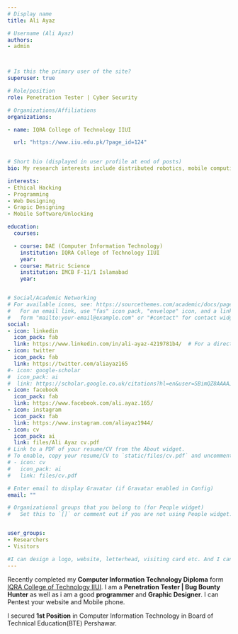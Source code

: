 ```yaml
---
# Display name
title: Ali Ayaz

# Username (Ali Ayaz)
authors:
- admin



# Is this the primary user of the site?
superuser: true

# Role/position
role: Penetration Tester | Cyber Security

# Organizations/Affiliations
organizations:

- name: IQRA College of Technology IIUI

  url: "https://www.iiu.edu.pk/?page_id=124"
  

# Short bio (displayed in user profile at end of posts)
bio: My research interests include distributed robotics, mobile computing and programmable matter.

interests:
- Ethical Hacking
- Programming
- Web Designing
- Grapic Designing
- Mobile Software/Unlocking

education:
  courses:

  - course: DAE (Computer Information Technology)
    institution: IQRA College of Technology IIUI
    year: 
  - course: Matric Science
    institution: IMCB F-11/1 Islamabad
    year: 


# Social/Academic Networking
# For available icons, see: https://sourcethemes.com/academic/docs/page-builder/#icons
#   For an email link, use "fas" icon pack, "envelope" icon, and a link in the
#   form "mailto:your-email@example.com" or "#contact" for contact widget.
social:
- icon: linkedin
  icon_pack: fab
  link: https://www.linkedin.com/in/ali-ayaz-4219781b4/  # For a direct email link, use "mailto:test@example.org".
- icon: twitter
  icon_pack: fab
  link: https://twitter.com/aliayaz165
#- icon: google-scholar
#  icon_pack: ai
#  link: https://scholar.google.co.uk/citations?hl=en&user=SBimQZ8AAAAJ
- icon: facebook
  icon_pack: fab
  link: https://www.facebook.com/ali.ayaz.165/
- icon: instagram
  icon_pack: fab
  link: https://www.instagram.com/aliayaz1944/
- icon: cv
  icon_pack: ai
  link: files/Ali Ayaz cv.pdf
# Link to a PDF of your resume/CV from the About widget.
# To enable, copy your resume/CV to `static/files/cv.pdf` and uncomment the lines below.
# - icon: cv
#  	icon_pack: ai
#   link: files/cv.pdf

# Enter email to display Gravatar (if Gravatar enabled in Config)
email: ""

# Organizational groups that you belong to (for People widget)
#   Set this to `[]` or comment out if you are not using People widget.


user_groups:
- Researchers
- Visitors

#I can design a logo, website, letterhead, visiting card etc. And I can develop website, different program.
---
```



Recently completed my __Computer Information Technology Diploma__ form [IQRA College of Technology IIUI](https://www.iiu.edu.pk/?page_id=124). I am a __Penetration Tester | Bug Bounty Hunter__ as well as i am a good __programmer__ and __Graphic Designer__. I can Pentest your website and Mobile phone.


I secured __1st Position__ in Computer Information Technology in Board of Technical Education(BTE) Pershawar.
